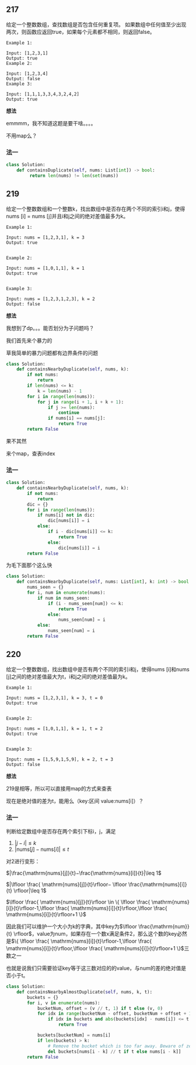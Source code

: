 ## 217

给定一个整数数组，查找数组是否包含任何重复项。
如果数组中任何值至少出现两次，则函数应返回true，如果每个元素都不相同，则返回false。

```
Example 1:

Input: [1,2,3,1]
Output: true
Example 2:

Input: [1,2,3,4]
Output: false
Example 3:

Input: [1,1,1,3,3,4,3,2,4,2]
Output: true
```

**想法**

emmmm，我不知道这题是要干啥。。。。

不用map么？

### 法一

```py
class Solution:
    def containsDuplicate(self, nums: List[int]) -> bool:
         return len(nums) != len(set(nums))
```

## 219

给定一个整数数组和一个整数k，找出数组中是否存在两个不同的索引i和j，使得nums [i] = nums [j]并且i和j之间的绝对差值最多为k。


```
Example 1:

Input: nums = [1,2,3,1], k = 3
Output: true


Example 2:

Input: nums = [1,0,1,1], k = 1
Output: true


Example 3:

Input: nums = [1,2,3,1,2,3], k = 2
Output: false
```

**想法**

我想到了dp。。。能否划分为子问题吗？

我们首先来个暴力的

草我简单的暴力问题都有边界条件的问题

```py
class Solution:
    def containsNearbyDuplicate(self, nums, k):
        if not nums:
            return
        if len(nums) <= k:
            k = len(nums) - 1
        for i in range(len(nums)):
            for j in range(i + 1, i + k + 1):
                if j >= len(nums):
                    continue
                if nums[i] == nums[j]:
                    return True
        return False
```

果不其然

来个map，查表index

### 法一

```py
class Solution:
    def containsNearbyDuplicate(self, nums, k):
        if not nums:
            return
        dic = {}
        for i in range(len(nums)):
            if nums[i] not in dic:
                dic[nums[i]] = i
            else:
                if i - dic[nums[i]] <= k:
                    return True
                else:
                    dic[nums[i]] = i
        return False

```


为毛下面那个这么快

```py
class Solution:
    def containsNearbyDuplicate(self, nums: List[int], k: int) -> bool:
        nums_seen = {}
        for i, num in enumerate(nums):
            if num in nums_seen:
                if (i - nums_seen[num]) <= k:
                    return True
                else:
                    nums_seen[num] = i
            else:
                nums_seen[num] = i
        return False
```

## 220

给定一个整数数组，找出数组中是否有两个不同的索引i和j，使得nums [i]和nums [j]之间的绝对差值最大为t，i和j之间的绝对差值最为k。


```
Example 1:

Input: nums = [1,2,3,1], k = 3, t = 0
Output: true


Example 2:

Input: nums = [1,0,1,1], k = 1, t = 2
Output: true


Example 3:

Input: nums = [1,5,9,1,5,9], k = 2, t = 3
Output: false
```

**想法**

219是相等，所以可以直接用map的方式来查表

现在是绝对值的差为t，能用么（key:区间 value:nums[i]）？

### 法一

判断给定数组中是否存在两个索引下标i，j，满足
1. $|j−i| \leq k$
2. $|\mathrm{nums}[j]−\mathrm{nums}[i]|\leq t$

对2进行变形： 

$|\frac{\mathrm{nums}[j]}{t}−\frac{\mathrm{nums}[i]}{t}|\leq 1$

$|\lfloor \frac{ \mathrm{nums}[j]}{t}\rfloor− \lfloor \frac{\mathrm{nums}[i]}{t} \rfloor|\leq 1$

$\lfloor \frac{ \mathrm{nums}[j]}{t}\rfloor \in \{ \lfloor \frac{ \mathrm{nums}[i]}{t}\rfloor-1,\lfloor \frac{ \mathrm{nums}[i]}{t}\rfloor,\lfloor \frac{ \mathrm{nums}[i]}{t}\rfloor+1  \}$

因此我们可以维护一个大小为k的字典，其中key为$\lfloor \frac{\mathrm{num}}{t} \rfloor$，value为num，如果存在一个数x满足条件2，那么这个数的key必然是$\{ \lfloor \frac{ \mathrm{nums}[i]}{t}\rfloor-1,\lfloor \frac{ \mathrm{nums}[i]}{t}\rfloor,\lfloor \frac{ \mathrm{nums}[i]}{t}\rfloor+1  \}$三数之一

也就是说我们只需要验证key等于这三数对应的的value，与num的差的绝对值是否小于t。

```py
class Solution:
    def containsNearbyAlmostDuplicate(self, nums, k, t):
        buckets = {}
        for i, v in enumerate(nums):
            bucketNum, offset = (v // t, 1) if t else (v, 0)
            for idx in range(bucketNum - offset, bucketNum + offset + 1):
                if idx in buckets and abs(buckets[idx] - nums[i]) <= t:
                    return True

            buckets[bucketNum] = nums[i]
            if len(buckets) > k:
                # Remove the bucket which is too far away. Beware of zero t.
                del buckets[nums[i - k] // t if t else nums[i - k]]
        return False
```

